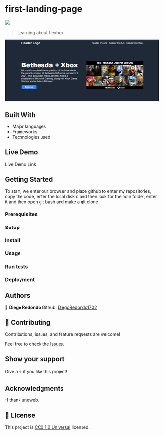# first-landing-page
![](https://img.shields.io/badge/Uneweb-blue)

> Learning about flexbox

![screenshot](./app_screenshot.PNG)

## Built With

- Major languages
- Frameworks
- Technologies used

## Live Demo

[Live Demo Link]( https://diegoredondo1702.github.io/first-landing-page/)


## Getting Started

To start, we enter our browser and place github to enter my repositories, copy the code, enter the local disk c and then look for the odin folder, enter it and then open git bash and make a git clone

### Prerequisites

### Setup

### Install

### Usage

### Run tests

### Deployment

## Authors

👤 **Diego Redondo**
Github: [DiegoRedondo1702](https://github.com/DiegoRedondo1702)
## 🤝 Contributing

Contributions, issues, and feature requests are welcome!

Feel free to check the [Issues](https://github.com/DiegoRedondo1702/first-landing-page/issues).
## Show your support

Give a ⭐️ if you like this project!

## Acknowledgments

-I thank uneweb.

## 📝 License

This project is [CC0 1.0 Universal](LICENSE) licensed.
